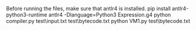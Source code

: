 Before running the files, make sure that antlr4 is installed.
pip install antlr4-python3-runtime
antlr4 -Dlanguage=Python3 Expression.g4
python compiler.py test\input.txt test\bytecode.txt
python VM1.py test\bytecode.txt
